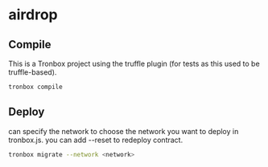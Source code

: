 # airdrop

## Compile

This is a Tronbox project using the truffle plugin (for tests as this used to be truffle-based). 

```sh
tronbox compile
```

## Deploy

can specify the network to choose the network you want to deploy in tronbox.js. you can add --reset to redeploy contract.
```sh
tronbox migrate --network <network>
```
